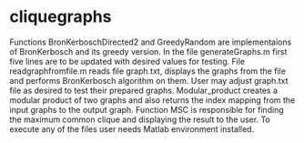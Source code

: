 # cliquegraphs
Functions BronKerboschDirected2 and GreedyRandom are implementaions of BronKerbosch and its greedy version.
In the file generateGraphs.m first five lines are to be updated with desired values for testing.
File readgraphfromfile.m reads file graph.txt, displays the graphs from the file and performs BronKerbosch algorithm on them.
User may adjust graph.txt file as desired to test their prepared graphs. Modular_product creates a modular product of two graphs and also returns the index mapping from the input graphs to the output graph. Function MSC is responsible for finding the maximum common clique and displaying the result to the user.
To execute any of the files user needs Matlab environment installed.
